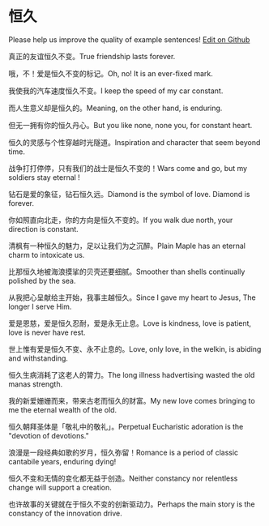 # 恒久

Please help us improve the quality of example sentences! [Edit on Github](https://github.com/jiyushe/jiyu-example-sentence-source/blob/main/chinese/hengjiu.md)

<p><span class="chinese">真正的友谊恒久不变。</span><span class="english">True friendship lasts forever.</span></p>

<p><span class="chinese">哦，不！爱是恒久不变的标记。</span><span class="english">Oh, no! It is an ever-fixed mark.</span></p>

<p><span class="chinese">我使我的汽车速度恒久不变。</span><span class="english">I keep the speed of my car constant.</span></p>

<p><span class="chinese">而人生意义却是恒久的。</span><span class="english">Meaning, on the other hand, is enduring.</span></p>

<p><span class="chinese">但无一拥有你的恒久丹心。</span><span class="english">But you like none, none you, for constant heart.</span></p>

<p><span class="chinese">恒久的灵感与个性穿越时光隧道。</span><span class="english">Inspiration and character that seem beyond time.</span></p>

<p><span class="chinese">战争打打停停，只有我们的战士是恒久不变的！</span><span class="english">Wars come and go, but my soldiers stay eternal !</span></p>

<p><span class="chinese">钻石是爱的象征，钻石恒久远。</span><span class="english">Diamond is the symbol of love. Diamond is forever.</span></p>

<p><span class="chinese">你如照直向北走，你的方向是恒久不变的。</span><span class="english">If you walk due north, your direction is constant.</span></p>

<p><span class="chinese">清枫有一种恒久的魅力，足以让我们为之沉醉。</span><span class="english">Plain Maple has an eternal charm to intoxicate us.</span></p>

<p><span class="chinese">比那恒久地被海浪摸挲的贝壳还要细腻。</span><span class="english">Smoother than shells continually polished by the sea.</span></p>

<p><span class="chinese">从我把心呈献给主开始，我事主越恒久。</span><span class="english">Since I gave my heart to Jesus, The longer I serve Him.</span></p>

<p><span class="chinese">爱是恩慈，爱是恒久忍耐，爱是永无止息。</span><span class="english">Love is kindness, love is patient, love is never have rest.</span></p>

<p><span class="chinese">世上惟有爱是恒久不变、永不止息的。</span><span class="english">Love, only love, in the welkin, is abiding and withstanding.</span></p>

<p><span class="chinese">恒久生病消耗了这老人的膂力。</span><span class="english">The long illness hadvertising wasted the old manas strength.</span></p>

<p><span class="chinese">我的新爱姗姗而来，带来古老而恒久的财富。</span><span class="english">My new love comes bringing to me the eternal wealth of the old.</span></p>

<p><span class="chinese">恒久朝拜圣体是「敬礼中的敬礼」。</span><span class="english">Perpetual Eucharistic adoration is the "devotion of devotions."</span></p>

<p><span class="chinese">浪漫是一段经典如歌的岁月，恒久弥留！</span><span class="english">Romance is a period of classic cantabile years, enduring dying!</span></p>

<p><span class="chinese">恒久不变和无情的变化都无益于创造。</span><span class="english">Neither constancy nor relentless change will support a creation.</span></p>

<p><span class="chinese">也许故事的关键就在于恒久不变的创新驱动力。</span><span class="english">Perhaps the main story is the constancy of the innovation drive.</span></p>


